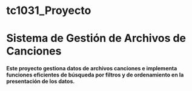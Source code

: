 # tc1031_Proyecto
<h1>Sistema de Gestión de Archivos de Canciones</h1>
<h4>Este proyecto gestiona datos de archivos canciones e implementa funciones eficientes de búsqueda por filtros y de ordenamiento en la presentación de los datos.</h4>

